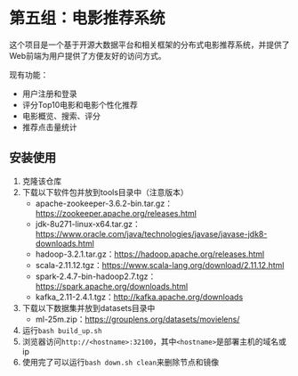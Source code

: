 # 第五组：电影推荐系统

这个项目是一个基于开源大数据平台和相关框架的分布式电影推荐系统，并提供了Web前端为用户提供了方便友好的访问方式。

现有功能：

- 用户注册和登录
- 评分Top10电影和电影个性化推荐
- 电影概览、搜索、评分
- 推荐点击量统计

## 安装使用

1. 克隆该仓库
2. 下载以下软件包并放到tools目录中（注意版本）
   - apache-zookeeper-3.6.2-bin.tar.gz：https://zookeeper.apache.org/releases.html
   - jdk-8u271-linux-x64.tar.gz：https://www.oracle.com/java/technologies/javase/javase-jdk8-downloads.html
   - hadoop-3.2.1.tar.gz：https://hadoop.apache.org/releases.html
   - scala-2.11.12.tgz：https://www.scala-lang.org/download/2.11.12.html
   - spark-2.4.7-bin-hadoop2.7.tgz：https://spark.apache.org/downloads.html
   - kafka_2.11-2.4.1.tgz：http://kafka.apache.org/downloads
3. 下载以下数据集并放到datasets目录中
   - ml-25m.zip：https://grouplens.org/datasets/movielens/
4. 运行`bash build_up.sh`
5. 浏览器访问`http://<hostname>:32100`，其中`<hostname>`是部署主机的域名或ip
6. 使用完了可以运行`bash down.sh clean`来删除节点和镜像

